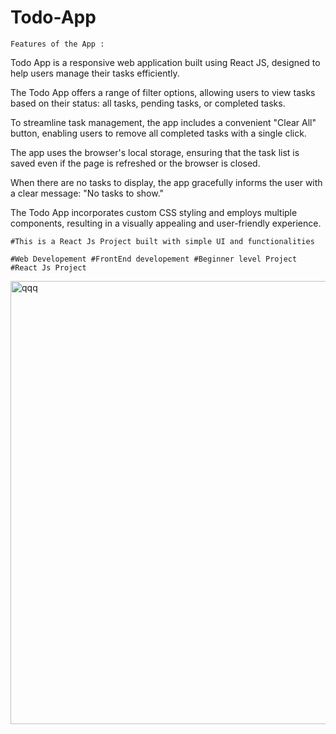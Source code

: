 # Todo-App

    Features of the App :

Todo App is a responsive web application built using React JS, designed to help users manage their tasks efficiently.

The Todo App offers a range of filter options, allowing users to view tasks based on their status: all tasks, pending tasks, or completed tasks.

To streamline task management, the app includes a convenient "Clear All" button, enabling users to remove all completed tasks with a single click.

The app uses the browser's local storage, ensuring that the task list is saved even if the page is refreshed or the browser is closed.

When there are no tasks to display, the app gracefully informs the user with a clear message: "No tasks to show."

The Todo App incorporates custom CSS styling and employs multiple components, resulting in a visually appealing and user-friendly experience.

    #This is a React Js Project built with simple UI and functionalities 

    #Web Developement #FrontEnd developement #Beginner level Project #React Js Project

<img width="709" alt="qqq" src="https://github.com/pavan-s-5/Todo-App/assets/131233727/3a0e1d35-c3b4-4a19-a887-49a193b9292a">
